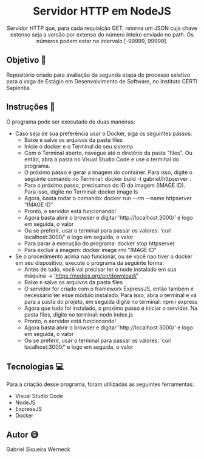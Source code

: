 <h1 align="center">Servidor HTTP em NodeJS</h1>

<p align="center">Servidor HTTP que, para cada requisição GET, retorna um JSON cuja chave extenso seja a versão por extenso do número inteiro enviado no path. Os números podem estar no intervalo [-99999, 99999].</p>

## Objetivo :dart:
Repositório criado para avaliação da segunda etapa do processo seletivo para a vaga de Estágio em Desenvolvimento de Software, no Instituto CERTI Sapientia.

## Instruções :pencil:
O programa pode ser executado de duas maneiras:
  * Caso seja de sua preferência usar o Docker, siga os seguintes passos:
    - Baixe e salve os arquivos da pasta files
    - Inicie o docker e o Terminal do seu sistema
    - Com o Terminal aberto, navegue até o diretório da pasta "files". Ou então, abra a pasta no Visual Studio Code e use o terminal do programa.
    - O próximo passo é gerar a imagem do container. Para isso, digite o seguinte comando no Terminal: docker build -t gabriel/httpserver . 
    - Para o próximo passo, precisamos do ID da imagem (IMAGE ID). Para isso, digite no Terminal: docker image ls
    - Agora, basta rodar o comando: docker run --rm --name httpserver "IMAGE ID"
    - Pronto, o servidor está funcionando! 
    - Agora basta abrir o browser e digitar 'http://localhost:3000/' e logo em seguida, o valor
    - Ou se preferir, usar o terminal para passar os valores: 'curl localhost:3000/' e logo em seguida, o valor
    - Para parar a execução do programa: docker stop httpserver
    - Para excluir a imagem: docker image rmi "IMAGE ID"
  * Se o procedimento acima nao funcionar, ou se você nao tiver o docker em seu dispositivo, execute o programa da seguinte forma:
    - Antes de tudo, você vai precisar ter o node instalado em sua máquina -> 'https://nodejs.org/en/download/'
    - Baixe e salve os arquivos da pasta files
    - O servidor for criado com o framework ExpressJS, então também é necessário ter esse módulo instalado. Para isso, abra o terminal e vá para a pasta do projeto, em seguida digite no terminal: npm i express
    - Agora que tudo foi instalado, o proximo passo é iniciar o servidor. Na pasta files, digite no terminal: node index.js
    - Pronto, o servidor está funcionando! 
    - Agora basta abrir o browser e digitar 'http://localhost:3000/' e logo em seguida, o valor
    - Ou se preferir, usar o terminal para passar os valores: 'curl localhost:3000/' e logo em seguida, o valor

## Tecnologias :computer:
Para a criação desse programa, foram utilizadas as seguintes ferramentas:
  * Visual Studio Code
  * NodeJS
  * ExpressJS
  * Docker

## Autor :sweat_smile:
Gabriel Siqueira Werneck
